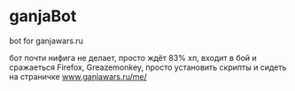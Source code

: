 ganjaBot
========

bot for ganjawars.ru


бот почти нифига не делает, просто ждёт 83% хп, входит в бой и сражаеться
Firefox, Greazemonkey, просто установить скрипты и сидеть на страничке www.ganjawars.ru/me/
